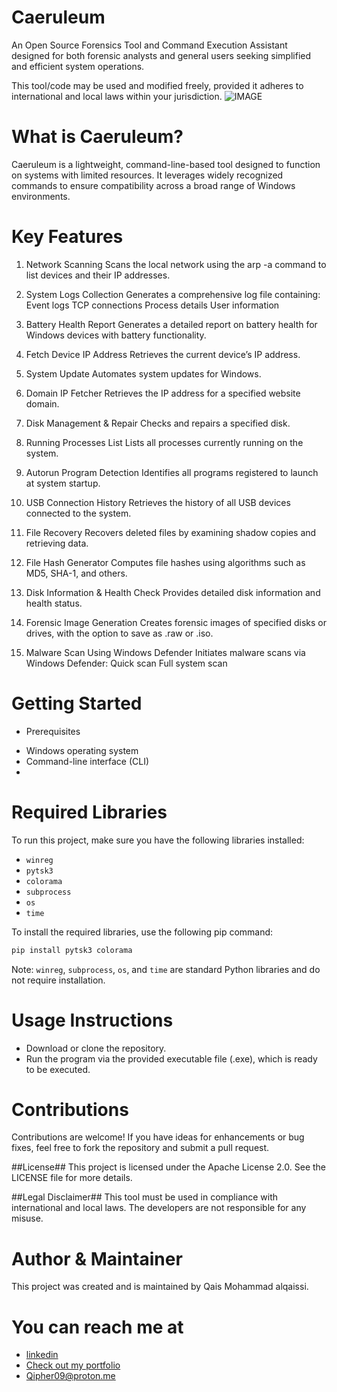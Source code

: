 # Caeruleum
 An Open Source Forensics Tool and Command Execution Assistant designed for both forensic analysts and general users seeking simplified and efficient system operations.

 This tool/code may be used and modified freely, provided it adheres to international and local laws within your jurisdiction.
![IMAGE](CAB.jpg)
# What is Caeruleum?
 Caeruleum is a lightweight, command-line-based tool designed to function on systems with limited resources. It leverages widely recognized commands to ensure compatibility across a broad range of Windows environments.

# Key Features

 1. Network Scanning
 Scans the local network using the arp -a command to list devices and their IP addresses.

 2. System Logs Collection
 Generates a comprehensive log file containing:
 Event logs
 TCP connections 
 Process details
 User information

 3. Battery Health Report
 Generates a detailed report on battery health for Windows devices with battery functionality.

 4. Fetch Device IP Address
 Retrieves the current device’s IP address.

 5. System Update
 Automates system updates for Windows.

 6. Domain IP Fetcher
 Retrieves the IP address for a specified website domain.

 7. Disk Management & Repair
 Checks and repairs a specified disk.

 8. Running Processes List
 Lists all processes currently running on the system.

 9. Autorun Program Detection
 Identifies all programs registered to launch at system startup.

 10. USB Connection History
 Retrieves the history of all USB devices connected to the system.

 11. File Recovery
 Recovers deleted files by examining shadow copies and retrieving data.
 
 12. File Hash Generator
 Computes file hashes using algorithms such as MD5, SHA-1, and others.

 13. Disk Information & Health Check
 Provides detailed disk information and health status.

 14. Forensic Image Generation
 Creates forensic images of specified disks or drives, with the option to save as .raw or .iso.

 15. Malware Scan Using Windows Defender
 Initiates malware scans via Windows Defender:
 Quick scan
 Full system scan

# Getting Started
* Prerequisites
 - Windows operating system
 - Command-line interface (CLI)
 - 

# Required Libraries

To run this project, make sure you have the following libraries installed:

- `winreg`
- `pytsk3`
- `colorama`
- `subprocess`
- `os`
- `time`

To install the required libraries, use the following pip command:

```bash
pip install pytsk3 colorama
```
Note: `winreg`, `subprocess`, `os`, and `time` are standard Python libraries and do not require installation.

# Usage Instructions
 - Download or clone the repository.
 - Run the program via the provided executable file (.exe), which is ready to be executed.
 
# Contributions
 Contributions are welcome! If you have ideas for enhancements or bug fixes, feel free to fork the repository and submit a pull request.

##License##
 This project is licensed under the Apache License 2.0. See the LICENSE file for more details.

##Legal Disclaimer##
 This tool must be used in compliance with international and local laws. The developers are not responsible for any misuse.

 # Author & Maintainer
 This project was created and is maintained by Qais Mohammad alqaissi.
 # You can reach me at
 * [linkedin](www.linkedin.com/in/qais-alqaissi-1b9295238)
 * [Check out my portfolio](https://qaisalqaissi.netlify.app)
 * Qipher09@proton.me
